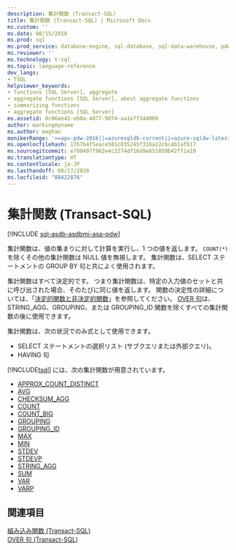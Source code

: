 ```yaml
---
description: 集計関数 (Transact-SQL)
title: 集計関数 (Transact-SQL) | Microsoft Docs
ms.custom: ''
ms.date: 08/15/2018
ms.prod: sql
ms.prod_service: database-engine, sql-database, sql-data-warehouse, pdw
ms.reviewer: ''
ms.technology: t-sql
ms.topic: language-reference
dev_langs:
- TSQL
helpviewer_keywords:
- functions [SQL Server], aggregate
- aggregate functions [SQL Server], about aggregate functions
- summarizing functions
- aggregate functions [SQL Server]
ms.assetid: 0c06ae42-eb0a-4d77-9d74-aa1e7f344009
author: markingmyname
ms.author: maghan
monikerRange: '>=aps-pdw-2016||=azuresqldb-current||=azure-sqldw-latest||>=sql-server-2016||=sqlallproducts-allversions||>=sql-server-linux-2017||=azuresqldb-mi-current'
ms.openlocfilehash: 17b7b4f5eace501c035245f31ba22cbc4b1afb17
ms.sourcegitcommit: e700497f962e4c2274df16d9e651059b42ff1a10
ms.translationtype: HT
ms.contentlocale: ja-JP
ms.lasthandoff: 08/17/2020
ms.locfileid: "88422876"
---
```

# <a name="aggregate-functions-transact-sql"></a>集計関数 (Transact-SQL)
[!INCLUDE [sql-asdb-asdbmi-asa-pdw](../../includes/applies-to-version/sql-asdb-asdbmi-asa-pdw.md)]

集計関数は、値の集まりに対して計算を実行し、1 つの値を返します。 `COUNT(*)` を除くその他の集計関数は NULL 値を無視します。 集計関数は、SELECT ステートメントの GROUP BY 句と共によく使用されます。
  
集計関数はすべて決定的です。 つまり集計関数は、特定の入力値のセットと共に呼び出された場合、そのたびに同じ値を返します。 関数の決定性の詳細については、「[決定的関数と非決定的関数](../../relational-databases/user-defined-functions/deterministic-and-nondeterministic-functions.md)」を参照してください。 [OVER 句](../../t-sql/queries/select-over-clause-transact-sql.md)は、STRING_AGG、GROUPING、または GROUPING_ID 関数を除くすべての集計関数の後に使用できます。
  
集計関数は、次の状況でのみ式として使用できます。
-   SELECT ステートメントの選択リスト (サブクエリまたは外部クエリ)。  
-   HAVING 句  
  
[!INCLUDE[tsql](../../includes/tsql-md.md)] には、次の集計関数が用意されています。

- [APPROX_COUNT_DISTINCT](../../t-sql/functions/approx-count-distinct-transact-sql.md)
- [AVG](../../t-sql/functions/avg-transact-sql.md)
- [CHECKSUM_AGG](../../t-sql/functions/checksum-agg-transact-sql.md)
- [COUNT](../../t-sql/functions/count-transact-sql.md)
- [COUNT_BIG](../../t-sql/functions/count-big-transact-sql.md)
- [GROUPING](../../t-sql/functions/grouping-transact-sql.md)
- [GROUPING_ID](../../t-sql/functions/grouping-id-transact-sql.md)
- [MAX](../../t-sql/functions/max-transact-sql.md)
- [MIN](../../t-sql/functions/min-transact-sql.md)
- [STDEV](../../t-sql/functions/stdev-transact-sql.md)
- [STDEVP](../../t-sql/functions/stdevp-transact-sql.md)
- [STRING_AGG](../../t-sql/functions/string-agg-transact-sql.md)
- [SUM](../../t-sql/functions/sum-transact-sql.md)
- [VAR](../../t-sql/functions/var-transact-sql.md)
- [VARP](../../t-sql/functions/varp-transact-sql.md)
  
## <a name="see-also"></a>関連項目
[組み込み関数 &#40;Transact-SQL&#41;](../../t-sql/functions/functions.md)  
[OVER 句 &#40;Transact-SQL&#41;](../../t-sql/queries/select-over-clause-transact-sql.md)
  
  
